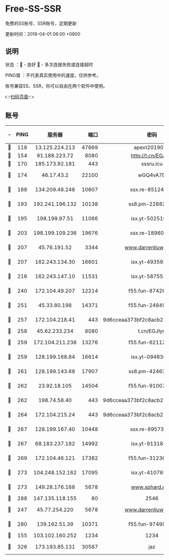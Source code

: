 # Free-SS-SSR

免费的SS账号、SSR账号，定期更新

更新时间：2019-04-01 08:00 +0800

## 说明

状态     ：🙂 - 良好 🙁 - 多次连接失败或连接超时

PING值   ：不代表真实使用中的速度，仅供参考。

账号兼容SS、SSR，你可以自由在两个软件中使用。

👉[扫码页面](https://liesauer.github.io/Free-SS-SSR/)👈

## 账号

|-|PING|服务器|端口|密码|加密方式|区域|
|:----:|:----:|:-----:|-----:|:----:|:----:|:----:|
|🙂|118|13.125.224.213|47669|apext2019001|chacha20|KR|
|🙂|154|91.188.223.72|8080|http://t.cn/EGJIyrl|rc4-md5|RU|
|🙂|170|185.173.92.181|443|sssru.icu|rc4-md5|RU|
|🙂|174|46.17.43.2|22100|wGQ4vA7D|aes-256-gcm|RU|
|🙂|188|134.209.48.248|10607|ssx.re-85124094|aes-256-cfb|US|
|🙂|193|192.241.196.132|10138|ss8.pm-22882604|aes-256-cfb|US|
|🙂|195|198.199.97.51|11066|isx.yt-50251647|aes-256-cfb|US|
|🙂|203|198.199.109.236|19676|ssx.re-18960694|aes-256-cfb|US|
|🙂|207|45.76.191.52|3344|www.darrenliuwei.com|aes-256-cfb|JP|
|🙂|207|162.243.134.30|16601|isx.yt-49359357|aes-256-cfb|US|
|🙂|216|162.243.147.10|11531|isx.yt-58755378|aes-256-cfb|US|
|🙂|240|172.104.49.207|12214|f55.fun-87426879|aes-256-cfb|SG|
|🙂|251|45.33.80.198|14371|f55.fun-24849539|aes-256-cfb|US|
|🙂|257|172.104.218.41|443|9d6cceaa373bf2c8acb22e60b6a58be6|aes-256-cfb|US|
|🙂|258|45.62.233.234|8080|t.cn/EGJIyrl|rc4-md5|CA|
|🙂|259|172.104.211.238|13276|f55.fun-62112830|aes-256-cfb|US|
|🙂|259|128.199.168.84|16614|isx.yt-09483649|aes-256-cfb|SG|
|🙂|261|128.199.143.68|17907|ss8.pm-42463996|aes-256-cfb|SG|
|🙂|262|23.92.18.105|14504|f55.fun-91007249|aes-256-cfb|US|
|🙂|262|198.74.58.40|443|9d6cceaa373bf2c8acb22e60b6a58be6|aes-256-cfb|US|
|🙂|264|172.104.215.24|443|9d6cceaa373bf2c8acb22e60b6a58be6|aes-256-cfb|US|
|🙂|267|128.199.167.40|10448|ssx.re-89573938|aes-256-cfb|SG|
|🙂|267|68.183.237.182|14992|isx.yt-91318565|aes-256-cfb|SG|
|🙂|269|172.104.46.121|17382|f55.fun-31236609|aes-256-cfb|SG|
|🙂|273|104.248.152.162|17095|isx.yt-41076974|aes-256-cfb|SG|
|🙂|273|149.28.176.168|5678|www.sphard.com|aes-256-cfb|AU|
|🙂|288|147.135.118.155|80|2546|chacha20|US|
|🙂|247|45.77.254.220|5678|www.darrenliuwei.com|aes-256-cfb|SG|
|🙂|280|139.162.51.39|10371|f55.fun-97499168|aes-256-cfb|SG|
|🙁|155|103.102.160.252|1234|1234|rc4-md5|JP|
|🙁|326|173.193.85.131|30587|jaz|aes-256-cfb|US|
